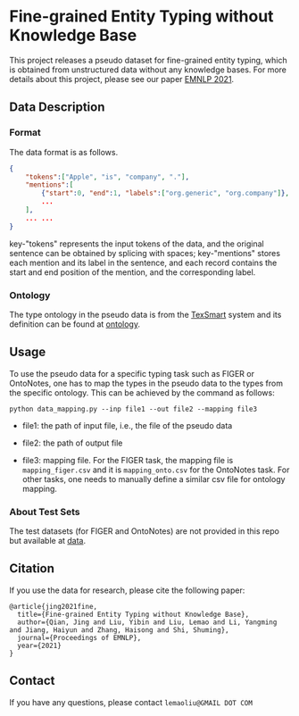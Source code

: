 # Fine-grained Entity Typing without Knowledge Base #

This project releases a pseudo dataset for fine-grained entity typing, which is obtained from unstructured data without any knowledge bases.
For more details about this project, please see our paper [EMNLP 2021](https://2021.aclweb.org/).  



## Data Description ##

### Format ###
The data format is as follows. 

```json
{
    "tokens":["Apple", "is", "company", "."],
    "mentions":[
        {"start":0, "end":1, "labels":["org.generic", "org.company"]},
        ...
    ],
    ... ...
}
```
key-"tokens" represents the input tokens of the data, and the original sentence can be obtained by splicing with spaces; key-"mentions" stores each mention and its label in the sentence, and each record contains the start and end position of the mention, and the corresponding label.

### Ontology ###
The type ontology in the pseudo data is from the [TexSmart](https://texsmart.qq.com) system and its definition can be found at [ontology](https://ai.tencent.com/ailab/nlp/texsmart/download/texsmart-ont-0.3.0.tar.gz).

## Usage ##
To use the pseudo data for a specific typing task such as FIGER or OntoNotes, one has to map the types in the pseudo data to the types from the specific ontology. 
This can be achieved by the command as follows:

`python data_mapping.py --inp file1 --out file2 --mapping file3`

- file1: the path of input file, i.e., the file of the pseudo data

- file2: the path of output file

- file3: mapping file. For the FIGER task, the mapping file is `mapping_figer.csv` and it is `mapping_onto.csv` for the OntoNotes task. For other tasks, one needs to manually define a similar csv file for ontology mapping. 

### About Test Sets ###
The test datasets (for FIGER and OntoNotes) are not provided in this repo but available at [data](https://github.com/INK-USC/AFET/tree/master/Data).

## Citation ##
If you use the data for research, please cite the following paper:
```
@article{jing2021fine,
  title={Fine-grained Entity Typing without Knowledge Base},
  author={Qian, Jing and Liu, Yibin and Liu, Lemao and Li, Yangming and Jiang, Haiyun and Zhang, Haisong and Shi, Shuming},
  journal={Proceedings of EMNLP},
  year={2021}
}
```

## Contact ##
If you have any questions, please contact ``lemaoliu@GMAIL DOT COM``
